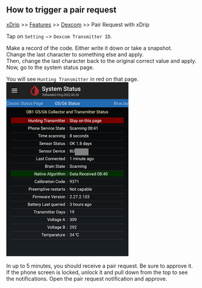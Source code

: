 ## How to trigger a pair request
[xDrip](../README.md) >> [Features](./Features_page.md) >> [Dexcom](./Dexcom_page.md) >> Pair Request with xDrip  
  
Tap on `Setting` &#8722;> `Dexcom Transmitter ID`.  
  
Make a record of the code.  Either write it down or take a snapshot.  
Change the last character to something else and apply.  
Then, change the last character back to the original correct value and apply.  
Now, go to the system status page.  
  
You will see `Hunting Transmitter` in red on that page.  
![](./images/HuntTX.png)  
  
In up to 5 minutes, you should receive a pair request.  Be sure to approve it.  
If the phone screen is locked, unlock it and pull down from the top to see the notifications.  Open the pair request notification and approve.  
  
